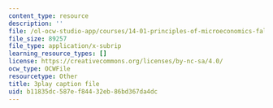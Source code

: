 ```yaml
---
content_type: resource
description: ''
file: /ol-ocw-studio-app/courses/14-01-principles-of-microeconomics-fall-2018/b11835dc587ef84432eb86bd367da4dc_jsiCft5v2dk.srt
file_size: 89257
file_type: application/x-subrip
learning_resource_types: []
license: https://creativecommons.org/licenses/by-nc-sa/4.0/
ocw_type: OCWFile
resourcetype: Other
title: 3play caption file
uid: b11835dc-587e-f844-32eb-86bd367da4dc
---
```

